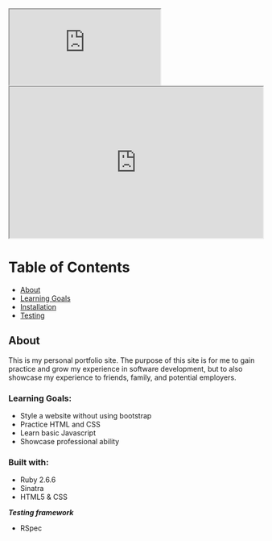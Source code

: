 <iframe src='https://dbdiagram.io/embed/6033fa02fcdcb6230b20fafe'></iframe>

<iframe
  src="https://codepen.io/team/codepen/embed/preview/PNaGbb"
  style="width:100%; height:300px;"
></iframe>

# Table of Contents

* [About](#about)
* [Learning Goals](#learning-goals)
* [Installation](#installation)
* [Testing](#testing)

## About

This is my personal portfolio site. The purpose of this site is for me to gain practice and grow my experience in software development, but to also showcase my experience to friends, family, and potential employers.

### Learning Goals: 

- Style a website without using bootstrap
- Practice HTML and CSS
- Learn basic Javascript
- Showcase professional ability


### Built with:

- Ruby 2.6.6
- Sinatra
- HTML5 & CSS

***Testing framework***
- RSpec
